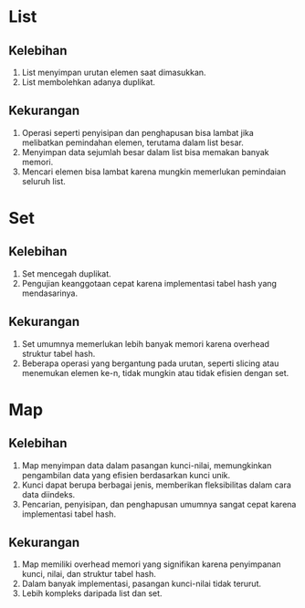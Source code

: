 # List
## Kelebihan
1. List menyimpan urutan elemen saat dimasukkan.
2. List membolehkan adanya duplikat.
## Kekurangan
1. Operasi seperti penyisipan dan penghapusan bisa lambat jika melibatkan pemindahan elemen, terutama dalam list besar.
2. Menyimpan data sejumlah besar dalam list bisa memakan banyak memori.
3. Mencari elemen bisa lambat karena mungkin memerlukan pemindaian seluruh list.

# Set
## Kelebihan
1. Set mencegah duplikat.
2. Pengujian keanggotaan cepat karena implementasi  tabel hash yang mendasarinya.
## Kekurangan
1. Set umumnya memerlukan lebih banyak memori karena overhead struktur tabel hash.
2. Beberapa operasi yang bergantung pada urutan, seperti slicing atau menemukan elemen ke-n, tidak mungkin atau tidak efisien dengan set.

# Map
## Kelebihan
1. Map menyimpan data dalam pasangan kunci-nilai, memungkinkan pengambilan data yang efisien berdasarkan kunci unik.
2. Kunci dapat berupa berbagai jenis, memberikan fleksibilitas dalam cara data diindeks.
3. Pencarian, penyisipan, dan penghapusan umumnya sangat cepat karena implementasi tabel hash.
## Kekurangan
1. Map memiliki overhead memori yang signifikan karena penyimpanan kunci, nilai, dan struktur tabel hash.
2. Dalam banyak implementasi, pasangan kunci-nilai tidak terurut.
3. Lebih kompleks daripada list dan set.